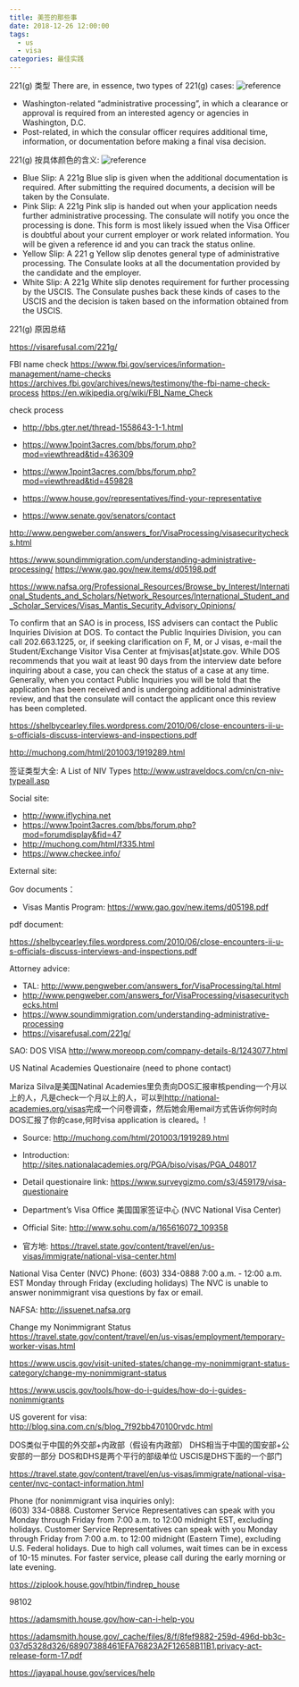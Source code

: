 ```yaml
---
title: 美签的那些事
date: 2018-12-26 12:00:00
tags:
  - us
  - visa
categories: 最佳实践
---
```


221(g) 类型
There are, in essence, two types of 221(g) cases: ![reference](https://visarefusal.com/221g/)

* Washington-related “administrative processing”, in which a clearance or approval is required from an interested agency or agencies in Washington, D.C.
* Post-related, in which the consular officer requires additional time, information, or documentation before making a final visa decision.

221(g) 按具体颜色的含义: ![reference](http://www.h1bwiki.com/221g-administrative-processing/)

* Blue Slip: A 221g Blue slip is given when the additional documentation is required. After submitting the required documents, a decision will be taken by the Consulate.
* Pink Slip: A 221g Pink slip is handed out when your application needs further administrative processing. The consulate will notify you once the processing is done. This form is most likely issued when the Visa Officer is doubtful about your current employer or work related information. You will be given a reference id and you can track the status online.
* Yellow Slip: A 221 g Yellow slip denotes general type of administrative processing. The Consulate looks at all the documentation provided by the candidate and the employer.
* White Slip: A 221g White slip denotes requirement for further processing by the USCIS. The Consulate pushes back these kinds of cases to the USCIS and the decision is taken based on the information obtained from the USCIS.

221(g) 原因总结

https://visarefusal.com/221g/

FBI name check
https://www.fbi.gov/services/information-management/name-checks
https://archives.fbi.gov/archives/news/testimony/the-fbi-name-check-process
https://en.wikipedia.org/wiki/FBI_Name_Check



check process
* http://bbs.gter.net/thread-1558643-1-1.html
* https://www.1point3acres.com/bbs/forum.php?mod=viewthread&tid=436309
* https://www.1point3acres.com/bbs/forum.php?mod=viewthread&tid=459828




* https://www.house.gov/representatives/find-your-representative
* https://www.senate.gov/senators/contact


http://www.pengweber.com/answers_for/VisaProcessing/visasecuritychecks.html

https://www.soundimmigration.com/understanding-administrative-processing/
https://www.gao.gov/new.items/d05198.pdf

https://www.nafsa.org/Professional_Resources/Browse_by_Interest/International_Students_and_Scholars/Network_Resources/International_Student_and_Scholar_Services/Visas_Mantis_Security_Advisory_Opinions/


To confirm that an SAO is in process, ISS advisers can contact the Public Inquiries Division at DOS. To contact the Public Inquiries Division, you can call 202.663.1225, or, if seeking clarification on F, M, or J visas, e-mail the Student/Exchange Visitor Visa Center at fmjvisas[at]state.gov. While DOS recommends that you wait at least 90 days from the interview date before inquiring about a case, you can check the status of a case at any time. Generally, when you contact Public Inquiries you will be told that the application has been received and is undergoing additional administrative review, and that the consulate will contact the applicant once this review has been completed.


https://shelbycearley.files.wordpress.com/2010/06/close-encounters-ii-u-s-officials-discuss-interviews-and-inspections.pdf

http://muchong.com/html/201003/1919289.html



签证类型大全: A List of NIV Types
http://www.ustraveldocs.com/cn/cn-niv-typeall.asp

Social site:
* http://www.iflychina.net
* https://www.1point3acres.com/bbs/forum.php?mod=forumdisplay&fid=47
* http://muchong.com/html/f335.html
* https://www.checkee.info/

External site:


Gov documents：
* Visas Mantis Program: https://www.gao.gov/new.items/d05198.pdf


pdf document:

https://shelbycearley.files.wordpress.com/2010/06/close-encounters-ii-u-s-officials-discuss-interviews-and-inspections.pdf


Attorney advice:
* TAL: http://www.pengweber.com/answers_for/VisaProcessing/tal.html
* http://www.pengweber.com/answers_for/VisaProcessing/visasecuritychecks.html
* https://www.soundimmigration.com/understanding-administrative-processing
* https://visarefusal.com/221g/

SAO: DOS VISA http://www.moreopp.com/company-details-8/1243077.html



US Natinal Academies Questionaire (need to phone contact)

  Mariza Silva是美国Natinal Academies里负责向DOS汇报审核pending一个月以上的人，凡是check一个月以上的人，可以到<http://national-academies.org/visas>完成一个问卷调查，然后她会用email方式告诉你何时向DOS汇报了你的case,何时visa application is cleared。!
* Source: <http://muchong.com/html/201003/1919289.html>
* Introduction: <http://sites.nationalacademies.org/PGA/biso/visas/PGA_048017>
* Detail questionaire link:
<https://www.surveygizmo.com/s3/459179/visa-questionaire>




* Department’s Visa Office 美国国家签证中心 (NVC National Visa Center)
* Official Site: http://www.sohu.com/a/165616072_109358  
* 官方地: https://travel.state.gov/content/travel/en/us-visas/immigrate/national-visa-center.html

National Visa Center (NVC)
Phone: (603) 334-0888
7:00 a.m. - 12:00 a.m. EST
Monday through Friday
(excluding holidays)
The NVC is unable to answer nonimmigrant visa questions by fax or email.


NAFSA: http://issuenet.nafsa.org



Change my Nonimmigrant Status
https://travel.state.gov/content/travel/en/us-visas/employment/temporary-worker-visas.html

https://www.uscis.gov/visit-united-states/change-my-nonimmigrant-status-category/change-my-nonimmigrant-status

https://www.uscis.gov/tools/how-do-i-guides/how-do-i-guides-nonimmigrants


US goverent for visa: http://blog.sina.com.cn/s/blog_7f92bb470100rvdc.html

DOS类似于中国的外交部+内政部（假设有内政部）
DHS相当于中国的国安部+公安部的一部分
DOS和DHS是两个平行的部级单位
USCIS是DHS下面的一个部门


https://travel.state.gov/content/travel/en/us-visas/immigrate/national-visa-center/nvc-contact-information.html

Phone (for nonimmigrant visa inquiries only):  
(603) 334-0888. Customer Service Representatives can speak with you Monday through Friday from 7:00 a.m. to 12:00 midnight EST, excluding holidays.
Customer Service Representatives can speak with you Monday through Friday from 7:00 a.m. to 12:00 midnight (Eastern Time), excluding U.S. Federal holidays. Due to high call volumes, wait times can be in excess of 10-15 minutes. For faster service, please call during the early morning or late evening.




https://ziplook.house.gov/htbin/findrep_house

98102

https://adamsmith.house.gov/how-can-i-help-you

https://adamsmith.house.gov/_cache/files/8/f/8fef9882-259d-496d-bb3c-037d5328d326/68907388461EFA76823A2F12658B11B1.privacy-act-release-form-17.pdf


https://jayapal.house.gov/services/help
